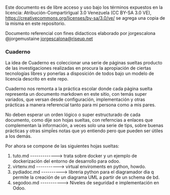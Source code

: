 Este documento es de libre acceso y uso bajo los términos expuestos en la licencia: Atribución-CompartirIgual 3.0 Venezuela (CC BY-SA 3.0 VE), https://creativecommons.org/licenses/by-sa/3.0/ve/ se agrega una copia de la misma en este repositorio.

Documento referencial con fines didacticos elaborado por jorgescalona @jorgemustaine jorgescalona@riseup.net

### Cuaderno

La idea de Cuaderno es coleccionar una serie de páginas sueltas producto de las investigaciones realizadas en procura la apropiación de ciertas tecnologías libres y ponerlas a disposición de todos bajo un modelo de licencia descrito en este repo.

Cuaderno nos remonta a la práctica escolar donde cada página suelta representa un documento markdown en este sitio, con temás super variados, que versan desde configuración, implementación y otras prácticas a manera referencial tanto para mi persona como a mis pares.

No deben esperar un orden lógico o super estructurado de cada documento, como dije son hojas sueltas, con referncias a enlaces que complementan la información, a veces solo una serie de tips, sobre buenas prácticas y otras simpĺes notas que yo entiendo pero que pueden ser útiles a los demás.

Por ahora se compone de las siguientes hojas sueltas:

1. tuto.md  -------------> trata sobre docker y un ejemplo de dockerización del entorno de desarrollo para odoo.
1. virtenv.md -----------> virtual enviroments en python, howdo.
1. pydiadoc.md ----------> libreria python para el diagramador dia q permite la creación de un diagrama UML a partir de un schema de bd.
1. segodoo.md -----------> Niveles de seguridad e implementación en Odoo.


